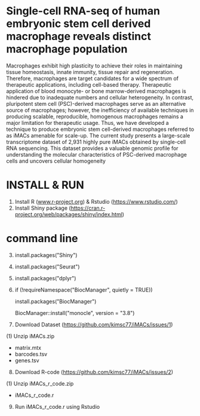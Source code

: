 # Single-cell RNA-seq of human embryonic stem cell derived macrophage reveals distinct macrophage population

Macrophages exhibit high plasticity to achieve their roles in maintaining tissue homeostasis,
innate immunity, tissue repair and regeneration. Therefore, macrophages are target
candidates for a wide spectrum of therapeutic applications, including cell-based therapy.
Therapeutic application of blood monocyte- or bone marrow-derived macrophages is
hindered due to inadequate numbers and cellular heterogeneity. In contrast, pluripotent stem
cell (PSC)-derived macrophages serve as an alternative source of macrophages; however,
the inefficiency of available techniques in producing scalable, reproducible, homogenous
macrophages remains a major limitation for therapeutic usage. Thus, we have developed a
technique to produce embryonic stem cell-derived macrophages referred to as iMACs
amenable for scale-up. The current study presents a large-scale transcriptome dataset of
2,931 highly pure iMACs obtained by single-cell RNA sequencing. This dataset provides a
valuable genomic profile for understanding the molecular characteristics of PSC-derived
macrophage cells and uncovers cellular homogeneity

# INSTALL & RUN
1. Install R (www.r-project.org) & Rstudio (https://www.rstudio.com/)
2. Install Shiny package (https://cran.r-project.org/web/packages/shiny/index.html)

# command line
3. install.packages("Shiny")
4. install.packages("Seurat")
5. install.packages("dplyr")
6. if (!requireNamespace("BiocManager", quietly = TRUE))

   install.packages("BiocManager")

   BiocManager::install("monocle", version = "3.8")

7. Download Dataset (https://github.com/kimsc77/iMACs/issues/1)

(1) Unzip iMACs.zip
- matrix.mtx
- barcodes.tsv
- genes.tsv

8. Download R-code (https://github.com/kimsc77/iMACs/issues/2)

(1) Unzip iMACs_r_code.zip
- iMACs_r_code.r

9. Run iMACs_r_code.r using Rstudio
